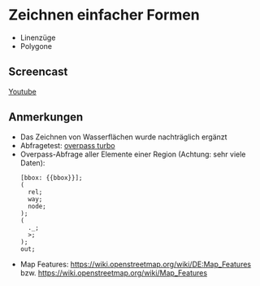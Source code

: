 # Zeichnen einfacher Formen

- Linenzüge
- Polygone

## Screencast

[Youtube](https://youtu.be/_3GxZWOhb_w)

## Anmerkungen

- Das Zeichnen von Wasserflächen wurde nachträglich ergänzt
- Abfragetest: [overpass turbo](https://overpass-turbo.eu/)
- Overpass-Abfrage aller Elemente einer Region (Achtung: sehr viele Daten):
  ~~~~
  [bbox: {{bbox}}];
  (
    rel;
    way;
    node;
  );
  (
    ._;
    >;
  );
  out;
  ~~~~
- Map Features: https://wiki.openstreetmap.org/wiki/DE:Map_Features bzw.
  https://wiki.openstreetmap.org/wiki/Map_Features
